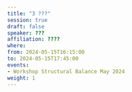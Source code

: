 ```yaml
---
title: "3 ???"
session: true
draft: false
speaker: ??? 
affiliation: ???? 
where:
from: 2024-05-15T16:15:00
to: 2024-05-15T17:45:00
events:
- Workshop Structural Balance May 2024
weight: 1
---
```

